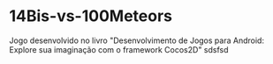 # 14Bis-vs-100Meteors
Jogo desenvolvido no livro "Desenvolvimento de Jogos para Android: Explore sua imaginação com o framework Cocos2D"
sdsfsd
